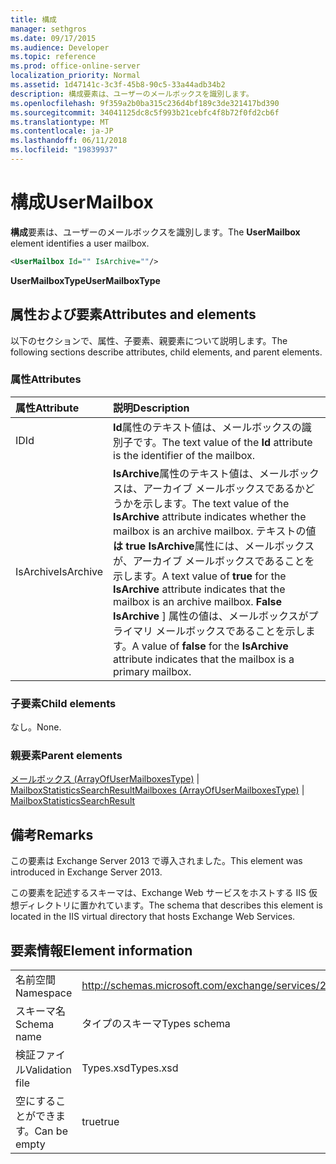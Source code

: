 ```yaml
---
title: 構成
manager: sethgros
ms.date: 09/17/2015
ms.audience: Developer
ms.topic: reference
ms.prod: office-online-server
localization_priority: Normal
ms.assetid: 1d47141c-3c3f-45b8-90c5-33a44adb34b2
description: 構成要素は、ユーザーのメールボックスを識別します。
ms.openlocfilehash: 9f359a2b0ba315c236d4bf189c3de321417bd390
ms.sourcegitcommit: 34041125dc8c5f993b21cebfc4f8b72f0fd2cb6f
ms.translationtype: MT
ms.contentlocale: ja-JP
ms.lasthandoff: 06/11/2018
ms.locfileid: "19839937"
---
```

# <a name="usermailbox"></a><span data-ttu-id="5b638-103">構成</span><span class="sxs-lookup"><span data-stu-id="5b638-103">UserMailbox</span></span>

<span data-ttu-id="5b638-104">**構成**要素は、ユーザーのメールボックスを識別します。</span><span class="sxs-lookup"><span data-stu-id="5b638-104">The **UserMailbox** element identifies a user mailbox.</span></span> 
  
```XML
<UserMailbox Id="" IsArchive=""/>
```

 <span data-ttu-id="5b638-105">**UserMailboxType**</span><span class="sxs-lookup"><span data-stu-id="5b638-105">**UserMailboxType**</span></span>
## <a name="attributes-and-elements"></a><span data-ttu-id="5b638-106">属性および要素</span><span class="sxs-lookup"><span data-stu-id="5b638-106">Attributes and elements</span></span>

<span data-ttu-id="5b638-107">以下のセクションで、属性、子要素、親要素について説明します。</span><span class="sxs-lookup"><span data-stu-id="5b638-107">The following sections describe attributes, child elements, and parent elements.</span></span>
  
### <a name="attributes"></a><span data-ttu-id="5b638-108">属性</span><span class="sxs-lookup"><span data-stu-id="5b638-108">Attributes</span></span>

|<span data-ttu-id="5b638-109">**属性**</span><span class="sxs-lookup"><span data-stu-id="5b638-109">**Attribute**</span></span>|<span data-ttu-id="5b638-110">**説明**</span><span class="sxs-lookup"><span data-stu-id="5b638-110">**Description**</span></span>|
|:-----|:-----|
|<span data-ttu-id="5b638-111">ID</span><span class="sxs-lookup"><span data-stu-id="5b638-111">Id</span></span>  <br/> |<span data-ttu-id="5b638-112">**Id**属性のテキスト値は、メールボックスの識別子です。</span><span class="sxs-lookup"><span data-stu-id="5b638-112">The text value of the **Id** attribute is the identifier of the mailbox.</span></span>  <br/> |
|<span data-ttu-id="5b638-113">IsArchive</span><span class="sxs-lookup"><span data-stu-id="5b638-113">IsArchive</span></span>  <br/> |<span data-ttu-id="5b638-114">**IsArchive**属性のテキスト値は、メールボックスは、アーカイブ メールボックスであるかどうかを示します。</span><span class="sxs-lookup"><span data-stu-id="5b638-114">The text value of the **IsArchive** attribute indicates whether the mailbox is an archive mailbox.</span></span> <span data-ttu-id="5b638-115">テキストの値**は true** **IsArchive**属性には、メールボックスが、アーカイブ メールボックスであることを示します。</span><span class="sxs-lookup"><span data-stu-id="5b638-115">A text value of **true** for the **IsArchive** attribute indicates that the mailbox is an archive mailbox.</span></span> <span data-ttu-id="5b638-116">**False** **IsArchive** ] 属性の値は、メールボックスがプライマリ メールボックスであることを示します。</span><span class="sxs-lookup"><span data-stu-id="5b638-116">A value of **false** for the **IsArchive** attribute indicates that the mailbox is a primary mailbox.</span></span>  <br/> |
   
### <a name="child-elements"></a><span data-ttu-id="5b638-117">子要素</span><span class="sxs-lookup"><span data-stu-id="5b638-117">Child elements</span></span>

<span data-ttu-id="5b638-118">なし。</span><span class="sxs-lookup"><span data-stu-id="5b638-118">None.</span></span>
  
### <a name="parent-elements"></a><span data-ttu-id="5b638-119">親要素</span><span class="sxs-lookup"><span data-stu-id="5b638-119">Parent elements</span></span>

<span data-ttu-id="5b638-120">[メールボックス (ArrayOfUserMailboxesType)](mailboxes-arrayofusermailboxestype.md) | [MailboxStatisticsSearchResult](mailboxstatisticssearchresult.md)</span><span class="sxs-lookup"><span data-stu-id="5b638-120">[Mailboxes (ArrayOfUserMailboxesType)](mailboxes-arrayofusermailboxestype.md) | [MailboxStatisticsSearchResult](mailboxstatisticssearchresult.md)</span></span>
  
## <a name="remarks"></a><span data-ttu-id="5b638-121">備考</span><span class="sxs-lookup"><span data-stu-id="5b638-121">Remarks</span></span>

<span data-ttu-id="5b638-122">この要素は Exchange Server 2013 で導入されました。</span><span class="sxs-lookup"><span data-stu-id="5b638-122">This element was introduced in Exchange Server 2013.</span></span>
  
<span data-ttu-id="5b638-123">この要素を記述するスキーマは、Exchange Web サービスをホストする IIS 仮想ディレクトリに置かれています。</span><span class="sxs-lookup"><span data-stu-id="5b638-123">The schema that describes this element is located in the IIS virtual directory that hosts Exchange Web Services.</span></span>
  
## <a name="element-information"></a><span data-ttu-id="5b638-124">要素情報</span><span class="sxs-lookup"><span data-stu-id="5b638-124">Element information</span></span>

|||
|:-----|:-----|
|<span data-ttu-id="5b638-125">名前空間</span><span class="sxs-lookup"><span data-stu-id="5b638-125">Namespace</span></span>  <br/> |http://schemas.microsoft.com/exchange/services/2006/types  <br/> |
|<span data-ttu-id="5b638-126">スキーマ名</span><span class="sxs-lookup"><span data-stu-id="5b638-126">Schema name</span></span>  <br/> |<span data-ttu-id="5b638-127">タイプのスキーマ</span><span class="sxs-lookup"><span data-stu-id="5b638-127">Types schema</span></span>  <br/> |
|<span data-ttu-id="5b638-128">検証ファイル</span><span class="sxs-lookup"><span data-stu-id="5b638-128">Validation file</span></span>  <br/> |<span data-ttu-id="5b638-129">Types.xsd</span><span class="sxs-lookup"><span data-stu-id="5b638-129">Types.xsd</span></span>  <br/> |
|<span data-ttu-id="5b638-130">空にすることができます。</span><span class="sxs-lookup"><span data-stu-id="5b638-130">Can be empty</span></span>  <br/> |<span data-ttu-id="5b638-131">true</span><span class="sxs-lookup"><span data-stu-id="5b638-131">true</span></span>  <br/> |
   

